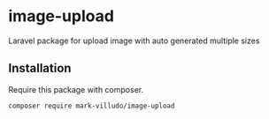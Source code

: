 # image-upload
Laravel package for upload image with auto generated multiple sizes

## Installation

Require this package with composer.

```shell
composer require mark-villudo/image-upload
```
